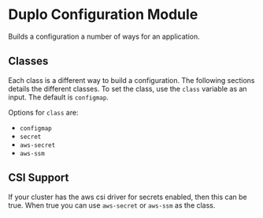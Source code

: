 # Duplo Configuration Module 

Builds a configuration a number of ways for an application. 

## Classes  

Each class is a different way to build a configuration. The following sections details the different classes. To set the class, use the `class` variable as an input. The default is `configmap`. 

Options for `class` are:  
- `configmap`  
- `secret`
- `aws-secret`
- `aws-ssm`

## CSI Support  

If your cluster has the aws csi driver for secrets enabled, then this can be true. When true you can use `aws-secret` or `aws-ssm` as the class.
